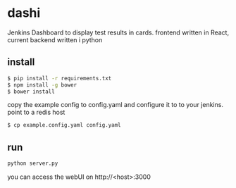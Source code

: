 # dashi

Jenkins Dashboard to display test results in cards. frontend written in React, current backend written i python

install
------
```bash
$ pip install -r requirements.txt
$ npm install -g bower
$ bower install
```

copy the example config to config.yaml and configure it to to your jenkins. point to a redis host
```bash
$ cp example.config.yaml config.yaml
```

run
---
```bash
python server.py
```

you can access the webUI on http://\<host\>:3000
